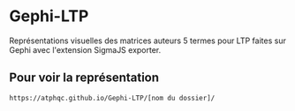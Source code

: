 # Gephi-LTP
Représentations visuelles des matrices auteurs 5 termes pour LTP faites sur Gephi avec l'extension SigmaJS exporter.

## Pour voir la représentation
```
https://atphqc.github.io/Gephi-LTP/[nom du dossier]/
```
